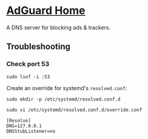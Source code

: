 # [AdGuard Home](https://github.com/AdguardTeam/AdguardHome)

A DNS server for blocking ads & trackers.

## Troubleshooting

### Check port 53

```shell
sudo lsof -i :53
```

Create an override for systemd's `resolved.conf`:

```shell
sudo mkdir -p /etc/systemd/resolved.conf.d
```

```shell
sudo vi /etc/systemd/resolved.conf.d/override.conf
```

```
[Resolve]
DNS=127.0.0.1
DNSStubListener=no
```
